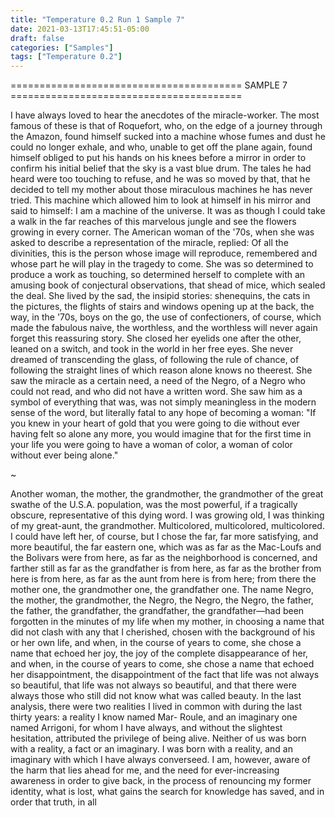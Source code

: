 ```yaml
---
title: "Temperature 0.2 Run 1 Sample 7"
date: 2021-03-13T17:45:51-05:00
draft: false
categories: ["Samples"]
tags: ["Temperature 0.2"]
---
```


======================================== SAMPLE 7 ========================================

I have always loved to hear the anecdotes of the miracle-worker. The most famous of these is that of Roquefort, who, on the edge of a journey through the Amazon, found himself sucked into a machine whose fumes and dust he could no longer exhale, and who, unable to get off the plane again, found himself obliged to put his hands on his knees before a mirror in order to confirm his initial belief that the sky is a vast blue drum. The tales he had heard were too touching to refuse, and he was so moved by that, that he decided to tell my mother about those miraculous machines he has never tried. This machine which allowed him to look at himself in his mirror and said to himself: I am a machine of the universe. It was as though I could take a walk in the far reaches of this marvelous jungle and see the flowers growing in every corner. 
The American woman of the '70s, when she was asked to describe a representation of the miracle, replied: Of all the divinities, this is the person whose image will reproduce, remembered and whose part he will play in the tragedy to come. She was so determined to produce a work as touching, so determined herself to complete with an amusing book of conjectural observations, that shead of mice, which sealed the deal. She lived by the sad, the insipid stories: shenequins, the cats in the pictures, the flights of stairs and windows opening up at the back, the way, in the '70s, boys on the go, the use of confectioners, of course, which made the fabulous naive, the worthless, and the worthless will never again forget this reassuring story. She closed her eyelids one after the other, leaned on a switch, and took in the world in her free eyes. She never dreamed of transcending the glass, of following the rule of chance, of following the straight lines of which reason alone knows no theerest. She saw the miracle as a certain need, a need of the Negro, of a Negro who could not read, and who did not have a written word. She saw him as a symbol of everything that was, was not simply meaningless in the modern sense of the word, but literally fatal to any hope of becoming a woman: "If you knew in your heart of gold that you were going to die without ever having felt so alone any more, you would imagine that for the first time in your life you were going to have a woman of color, a woman of color without ever being alone." 

~

Another woman, the mother, the grandmother, the grandmother of the great swathe of the U.S.A. population, was the most powerful, if a tragically obscure, representative of this dying word. I was growing old, I was thinking of my great-aunt, the grandmother. 
Multicolored, multicolored, multicolored. I could have left her, of course, but I chose the far, far more satisfying, and more beautiful, the far eastern one, which was as far as the Mac-Loufs and the Bolivars were from here, as far as the neighborhood is concerned, and farther still as far as the grandfather is from here, as far as the brother from here is from here, as far as the aunt from here is from here; from there the mother one, the grandmother one, the grandfather one. 
The name Negro, the mother, the grandmother, the Negro, the Negro, the Negro, the father, the father, the grandfather, the grandfather, the grandfather—had been forgotten in the minutes of my life when my mother, in choosing a name that did not clash with any that I cherished, chosen with the background of his or her own life, and when, in the course of years to come, she chose a name that echoed her joy, the joy of the complete disappearance of her, and when, in the course of years to come, she chose a name that echoed her disappointment, the disappointment of the fact that life was not always so beautiful, that life was not always so beautiful, and that there were always those who still did not know what was called beauty. 
In the last analysis, there were two realities I lived in common with during the last thirty years: a reality I know named Mar- Roule, and an imaginary one named Arrigoni, for whom I have always, and without the slightest hesitation, attributed the privilege of being alive. 
Neither of us was born with a reality, a fact or an imaginary. I was born with a reality, and an imaginary with which I have always converseed. I am, however, aware of the harm that lies ahead for me, and the need for ever-increasing awareness in order to give back, in the process of renouncing my former identity, what is lost, what gains the search for knowledge has saved, and in order that truth, in all
